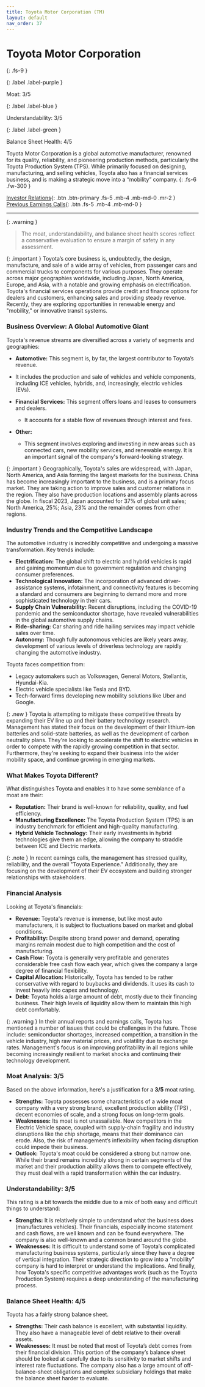 ```yaml
---
title: Toyota Motor Corporation (TM)
layout: default
nav_order: 37
---
```


# Toyota Motor Corporation
{: .fs-9 }

{: .label .label-purple }

Moat: 3/5

{: .label .label-blue }

Understandability: 3/5

{: .label .label-green }

Balance Sheet Health: 4/5

Toyota Motor Corporation is a global automotive manufacturer, renowned for its quality, reliability, and pioneering production methods, particularly the Toyota Production System (TPS). While primarily focused on designing, manufacturing, and selling vehicles, Toyota also has a financial services business, and is making a strategic move into a “mobility” company.
{: .fs-6 .fw-300 }

[Investor Relations](https://www.google.com/search?q=TM+investor+relations){: .btn .btn-primary .fs-5 .mb-4 .mb-md-0 .mr-2 }
[Previous Earnings Calls](https://discountingcashflows.com/company/TM/transcripts/){: .btn .fs-5 .mb-4 .mb-md-0 }

---

{: .warning }
>The moat, understandability, and balance sheet health scores reflect a conservative evaluation to ensure a margin of safety in any assessment.



{: .important }
Toyota’s core business is, undoubtedly, the design, manufacture, and sale of a wide array of vehicles, from passenger cars and commercial trucks to components for various purposes. They operate across major geographies worldwide, including Japan, North America, Europe, and Asia, with a notable and growing emphasis on electrification. Toyota's financial services operations provide credit and finance options for dealers and customers, enhancing sales and providing steady revenue. Recently, they are exploring opportunities in renewable energy and "mobility," or innovative transit systems.

### Business Overview: A Global Automotive Giant

Toyota's revenue streams are diversified across a variety of segments and geographies:

*   **Automotive:** This segment is, by far, the largest contributor to Toyota’s revenue.
   *  It includes the production and sale of vehicles and vehicle components, including ICE vehicles, hybrids, and, increasingly, electric vehicles (EVs).

* **Financial Services:** This segment offers loans and leases to consumers and dealers.
  * It accounts for a stable flow of revenues through interest and fees.

*  **Other:**
    * This segment involves exploring and investing in new areas such as connected cars, new mobility services, and renewable energy. It is an important signal of the company's forward-looking strategy.

{: .important }
Geographically, Toyota's sales are widespread, with Japan, North America, and Asia forming the largest markets for the business. China has become increasingly important to the business, and is a primary focus market. They are taking action to improve sales and customer relations in the region. They also have production locations and assembly plants across the globe. In fiscal 2023, Japan accounted for 37% of global unit sales; North America, 25%; Asia, 23% and the remainder comes from other regions.

### Industry Trends and the Competitive Landscape

The automotive industry is incredibly competitive and undergoing a massive transformation. Key trends include:

*   **Electrification:** The global shift to electric and hybrid vehicles is rapid and gaining momentum due to government regulation and changing consumer preferences.
*   **Technological Innovation:** The incorporation of advanced driver-assistance systems, infotainment, and connectivity features is becoming a standard and consumers are beginning to demand more and more sophisticated technology in their cars.
*   **Supply Chain Vulnerability:** Recent disruptions, including the COVID-19 pandemic and the semiconductor shortage, have revealed vulnerabilities in the global automotive supply chains. 
*   **Ride-sharing:** Car sharing and ride hailing services may impact vehicle sales over time.
*   **Autonomy:** Though fully autonomous vehicles are likely years away, development of various levels of driverless technology are rapidly changing the automotive industry.

Toyota faces competition from:
* Legacy automakers such as Volkswagen, General Motors, Stellantis, Hyundai-Kia. 
* Electric vehicle specialists like Tesla and BYD.
* Tech-forward firms developing new mobility solutions like Uber and Google.

{: .new }
Toyota is attempting to mitigate these competitive threats by expanding their EV line up and their battery technology research. Management has stated their focus on the development of their lithium-ion batteries and solid-state batteries, as well as the development of carbon neutrality plans. They're looking to accelerate the shift to electric vehicles in order to compete with the rapidly growing competition in that sector. Furthermore, they're seeking to expand their business into the wider mobility space, and continue growing in emerging markets.

### What Makes Toyota Different?

What distinguishes Toyota and enables it to have some semblance of a moat are their:
* **Reputation:** Their brand is well-known for reliability, quality, and fuel efficiency.
* **Manufacturing Excellence:** The Toyota Production System (TPS) is an industry benchmark for efficient and high-quality manufacturing.
*  **Hybrid Vehicle Technology:** Their early investments in hybrid technologies give them an edge, allowing the company to straddle between ICE and Electric markets.

{: .note }
In recent earnings calls, the management has stressed quality, reliability, and the overall "Toyota Experience." Additionally, they are focusing on the development of their EV ecosystem and building stronger relationships with stakeholders.

### Financial Analysis

Looking at Toyota's financials:

*  **Revenue:** Toyota's revenue is immense, but like most auto manufacturers, it is subject to fluctuations based on market and global conditions.
*  **Profitability:** Despite strong brand power and demand, operating margins remain modest due to high competition and the cost of manufacturing.
*  **Cash Flow:** Toyota is generally very profitable and generates considerable free cash flow each year, which gives the company a large degree of financial flexibility.
*   **Capital Allocation:** Historically, Toyota has tended to be rather conservative with regard to buybacks and dividends. It uses its cash to invest heavily into capex and technology.  
* **Debt:** Toyota holds a large amount of debt, mostly due to their financing business. Their high levels of liquidity allow them to maintain this high debt comfortably.

{: .warning }
In their annual reports and earnings calls, Toyota has mentioned a number of issues that could be challenges in the future. Those include: semiconductor shortages, increased competition, a transition in the vehicle industry, high raw material prices, and volatility due to exchange rates. Management's focus is on improving profitability in all regions while becoming increasingly resilient to market shocks and continuing their technology development.

### Moat Analysis: 3/5

Based on the above information, here's a justification for a **3/5** moat rating.
*  **Strengths:** Toyota possesses some characteristics of a wide moat company with a very strong brand, excellent production ability (TPS) , decent economies of scale, and a strong focus on long-term goals.
*  **Weaknesses:** Its moat is not unassailable. New competitors in the Electric Vehicle space, coupled with supply-chain fragility and industry disruptions like the chip shortage, means that their dominance can erode. Also, the risk of management’s inflexibility when facing disruption could impede their business.
*  **Outlook:** Toyota's moat could be considered a strong but narrow one. While their brand remains incredibly strong in certain segments of the market and their production ability allows them to compete effectively, they must deal with a rapid transformation within the car industry.

### Understandability: 3/5
This rating is a bit towards the middle due to a mix of both easy and difficult things to understand:
*   **Strengths:** It is relatively simple to understand what the business does (manufactures vehicles). Their financials, especially income statement and cash flows, are well known and can be found everywhere. The company is also well-known and a common brand around the globe.
*   **Weaknesses:** It is difficult to understand some of Toyota’s complicated manufacturing business systems, particularly since they have a degree of vertical integration. Their strategic direction to grow into a “mobility” company is hard to interpret or understand the implications. And finally, how Toyota's specific competitive advantages work (such as the Toyota Production System) requires a deep understanding of the manufacturing process.

### Balance Sheet Health: 4/5
Toyota has a fairly strong balance sheet.

*   **Strengths:** Their cash balance is excellent, with substantial liquidity. They also have a manageable level of debt relative to their overall assets. 
*  **Weaknesses:** It must be noted that most of Toyota’s debt comes from their financial division. This portion of the company’s balance sheet should be looked at carefully due to its sensitivity to market shifts and interest rate fluctuations. The company also has a large amount of off-balance-sheet obligations and complex subsidiary holdings that make the balance sheet harder to evaluate.

